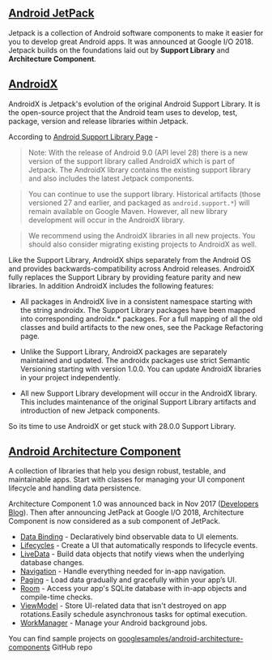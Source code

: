 ## [Android JetPack](https://developer.android.com/jetpack/)

Jetpack is a collection of Android software components to make it easier for you to develop great Android apps. It was announced at Google I/O 2018. Jetpack builds on the foundations laid out by **Support Library** and **Architecture Component**.

## [AndroidX](https://developer.android.com/jetpack/androidx/)

AndroidX is Jetpack's evolution of the original Android Support Library. It is the open-source project that the Android team uses to develop, test, package, version and release libraries within Jetpack.

According to [Android Support Library Page](https://developer.android.com/topic/libraries/support-library/) -

> Note: With the release of Android 9.0 (API level 28) there is a new version of the support library called AndroidX which is part of Jetpack. The AndroidX library contains the existing support library and also includes the latest Jetpack components.

> You can continue to use the support library. Historical artifacts (those versioned 27 and earlier, and packaged as `android.support.*`) will remain available on Google Maven. However, all new library development will occur in the AndroidX library.

> We recommend using the AndroidX libraries in all new projects. You should also consider migrating existing projects to AndroidX as well.

Like the Support Library, AndroidX ships separately from the Android OS and provides backwards-compatibility across Android releases. AndroidX fully replaces the Support Library by providing feature parity and new libraries. In addition AndroidX includes the following features:

- All packages in AndroidX live in a consistent namespace starting with the string androidx. The Support Library packages have been mapped into corresponding androidx.* packages. For a full mapping of all the old classes and build artifacts to the new ones, see the Package Refactoring page.

- Unlike the Support Library, AndroidX packages are separately maintained and updated. The androidx packages use strict Semantic Versioning starting with version 1.0.0. You can update AndroidX libraries in your project independently.

- All new Support Library development will occur in the AndroidX library. This includes maintenance of the original Support Library artifacts and introduction of new Jetpack components.

So its time to use AndroidX or get stuck with 28.0.0 Support Library.

## [Android Architecture Component](https://developer.android.com/jetpack/arch/)

A collection of libraries that help you design robust, testable, and maintainable apps. Start with classes for managing your UI component lifecycle and handling data persistence.

Architecture Component 1.0 was announced back in Nov 2017 ([Developers Blog](https://android-developers.googleblog.com/2017/11/announcing-architecture-components-10.html)). Then after announcing JetPack at Google I/O 2018, Architecture Component is now considered as a sub component of JetPack.

- [Data Binding](https://developer.android.com/topic/libraries/data-binding/) - Declaratively bind observable data to UI elements.
- [Lifecycles](https://developer.android.com/topic/libraries/architecture/lifecycle) - Create a UI that automatically responds to lifecycle events.
- [LiveData](https://developer.android.com/topic/libraries/architecture/livedata) - Build data objects that notify views when the underlying database changes.
- [Navigation](https://developer.android.com/topic/libraries/architecture/navigation.html) - Handle everything needed for in-app navigation.
- [Paging](https://developer.android.com/topic/libraries/architecture/paging/) - Load data gradually and gracefully within your app’s UI.
- [Room](https://developer.android.com/topic/libraries/architecture/room) - Access your app's SQLite database with in-app objects and compile-time checks.
- [ViewModel](https://developer.android.com/topic/libraries/architecture/viewmodel) - Store UI-related data that isn't destroyed on app rotations.Easily schedule asynchronous tasks for optimal execution.
- [WorkManager](https://developer.android.com/topic/libraries/architecture/workmanager) - Manage your Android background jobs.

You can find sample projects on [googlesamples/android-architecture-components](https://github.com/googlesamples/android-architecture-components) GitHub repo
